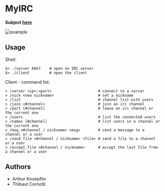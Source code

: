 # MyIRC

**Subject [here](https://github.com/thibautcornolti/MyIRC/blob/master/Subject.pdf)**

![example](https://i.imgur.com/HuTJ3z1.png)

## Usage

Shell:
```
$> ./server 6667    # open an IRC server
$> ./client         # open the client
```

Client - command list:
```
> /server <ip>:<port>                     # connect to a server
> /nick <new nickname>                    # set a nickname
> /list                                   # channel list with users
> /join <#channel>                        # join an irc channel
> /part [#channel]                        # leave an irc channel or the current one
> /users                                  # list the connected users
> /names [#channel]                       # list users in a channel or the current one
> /msg <#channel / nickname> <msg>        # send a message to a channel or a user
> /send_file <#channel / nickname> <file> # send a file to a channel or a user
> /accept_file <#channel / nickname>      # accept the last file from a channel or a user
```

## Authors

* Arthur Knoepflin
* Thibaut Cornolti
